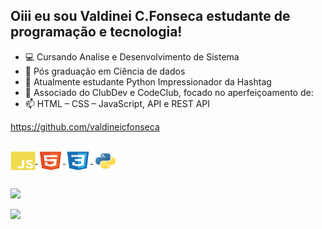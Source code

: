## Oiii eu sou Valdinei C.Fonseca estudante de programação e tecnologia!

- 💻 Cursando Analise e Desenvolvimento de Sistema
- 👀 Pós graduação em Ciência de dados
- 🌱 Atualmente estudante Python Impressionador da Hashtag
- 💞️ Associado do ClubDev e CodeClub, focado no aperfeiçoamento de:
- 📫 HTML – CSS – JavaScript, API e REST API

https://github.com/valdineicfonseca
<div align="center">
  <a href="https://github.com/valdineicfonseca?tab=repositories">
  
  <!-- 
    <img height="180em" src="https://github-readme-stats.vercel.app/api?username=valdineicfonseca&show_icons=true&theme=dark&include_all_commits=true&count_private=true"/>       <br>
    <img height="150em" src="https://github-readme-stats.vercel.app/api/top-langs/?username=&layout=compact&langs_count=7&theme=dracula"/>
  -->
</div>

<div style="display: inline_block"><br>
  
  <img align="center" alt="HTML-CSS-" height="30" width="40" src="https://raw.githubusercontent.com/devicons/devicon/master/icons/javascript/javascript-plain.svg">
  <img align="center" alt="
DevClub/MSONE/mission-one/
" height="30" width="40" src="https://raw.githubusercontent.com/devicons/devicon/master/icons/html5/html5-original.svg">
  <img align="center" alt="HTML-CSS-" height="30" width="40" src="https://raw.githubusercontent.com/devicons/devicon/master/icons/css3/css3-original.svg">
  <img align="center" alt="python_hashtag" height="30" width="40" src="https://raw.githubusercontent.com/devicons/devicon/master/icons/python/python-original.svg">
  
  
  
</div>
<!---
valdineicfonseca/valdineicfonseca is a ✨ special ✨ repository because its `README.md` (this file) appears on your GitHub profile.
You can click the Preview link to take a look at your changes.
--->
 
## 
<div> 
  
  <a href="https://www.instagram.com/valdinecfonseca/" target="_blank"><img src="https://img.shields.io/badge/-Instagram-%23E4405F?style=for-the-badge&logo=instagram&logoColor=white" target="_blank"></a>
  
  <a href="www.linkedin.com/in/valdinei-c-fonseca" target="_blank"><img src="https://img.shields.io/badge/-LinkedIn-%230077B5?style=for-the-badge&logo=linkedin&logoColor=white" target="_blank"></a> 
 

</div>
